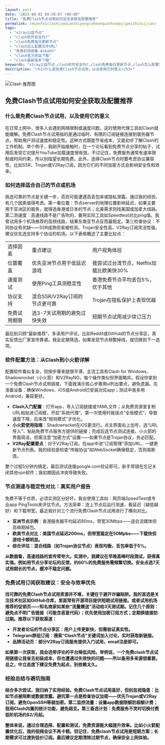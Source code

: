 ```yaml
---
layout: post
date: "2025-08-02 09:58:07 +08:00"
title: "免费Clash节点试用如何安全获取及配置推荐"
permalink: /mianfeiclashjiedianshiyongruheanquanhuoqujipeizhituijian/
tags:
  - "v2ray公益节点"
  - "clash软件安全吗?"
  - "clash免费每日更新节点"
  - "clash怎么配置文件URL"
  - "免费机场收集-Askahh"
  - "clash官方网站下载"
  - "clash最新版本下载"
keywords: "v2ray公益节点,clash软件安全吗?,clash免费每日更新节点,clash怎么配置文件URL,免费机场收集-Askahh,clash官方网站下载,clash最新版本下载"
description: "<h3>什么是免费Clash节点试用，以及使用它的意义</h3>"
---
```


![Clash 推荐图](https://clashjd.github.io/assets/img/机场订阅免费.png)

## 免费Clash节点试用如何安全获取及配置推荐

<h3>什么是免费Clash节点试用，以及使用它的意义</h3>
<p>在日常上网中，很多人会遇到网络限制或速度问题，这时使用代理工具如Clash就能缓解。免费Clash节点试用指的是通过临时、有限的订阅链接连接到服务器节点，帮助用户测试速度和稳定性。这种方式既能节省成本，又能初步了解Clash的工作机制。举个例子，我刚开始接触时，在一个论坛看到免费节点分享的帖子，试用后发现它对提升YouTube加载速度很有效。不过记住，免费服务通常有速率限制或时间约束，所以别指望长期免费。此外，选择Clash节点时要考虑协议兼容性，比如SSR、Trojan或V2Ray订阅，因为它们的不同加密方式会影响安全性和效率。</p>
<h3>如何选择适合自己的节点或机场</h3>
<p>挑选可靠的节点是关键一步，否则可能遭遇高丢包率或隐私泄露。通过我的经验，有几个因素值得考虑。第一看位置：节点server的地理位置影响延迟，如果主要用于亚洲区的服务，就得选香港或日本的节点；北美需求则找美国或加拿大线路。第二测速度：高速线路不是广告吹的，要用实际工具如Speedtest对比ping值。我曾试用多个机场推荐的高频线路，结果东南亚节点反而最稳定。第三检查协议：不同协议有优缺——SSR成熟但易被检测，Trojan安全性高，V2Ray订阅灵活性强。建议优先选支持多个协议的机场。以下表格概述了主要比较点：</p>
<table>
<tr><td>选择因素</td><td>重点建议</td><td>用户视角体验</td></tr>
<tr><td>位置覆盖</td><td>优先亚洲节点用于低延迟游戏</td><td>我尝试过台湾节点，Netflix加载比欧美快30%</td></tr>
<tr><td>速度测试</td><td>使用Ping工具测稳定性</td><td>香港免费节点平均丢包5%，优于其他</td></tr>
<tr><td>协议支持</td><td>混合SSR/V2Ray订阅的节点更可靠</td><td>Trojan在隐私保护上表现优越</td></tr>
<tr><td>免费试用期限</td><td>选3-7天试用期的避免过快失效</td><td>短期节点试用减少续订压力</td></tr>
</table>
<p>最后别只顾“最新推荐”，多读用户评论。比如Reddit或GitHub的节点分享区，真实反馈比厂家宣传靠谱。我会定期筛选，如果发现节点频繁掉线，就切换到下一选项。</p>
<h3>软件配置方法：从Clash到小火箭详解</h3>
<p>配置软件看似复杂，但按步骤来就很平滑。主流工具有Clash for Windows、Shadowrocket（小火箭）和V2RayNG，每个操作类似但界面略异。假设你拿到一个免费Clash节点试用链接，下面我演示核心步骤用ul列出要点，避免遗漏。先准备设备：确保Windows、iOS或Android已安装对应app；测试中我多用Android，兼容更好。</p>
<ul>
<li><strong>Clash入门配置</strong>：打开app，导入订阅链接或YAML文件；从免费资源里复制URL粘贴进订阅框，开启“系统代理”。第一次使用时我误点“全局模式”，导致速度下降，后来改“规则模式”才优化。</li>
<li><strong>小火箭使用指南</strong>：Shadowrocket在iOS更流行。点主界面右上加号，选“URL导入”，粘贴免费节点服务方提供的链接；完成后选节点测试连接。小火箭的界面简洁，但需注意“加密方式”设置——如果节点是Trojan协议，务必匹配。</li>
<li><strong>V2Ray配置要点</strong>：对于V2Ray订阅，在app中进“订阅管理”添加URL，一键更新节点列表。我的经验是检查“传输协议”如WebSocket确保稳定，否则易断连。</li>
</ul>
<p>整个过程5分钟内搞定。最后测试连接google.com验证即可。新手常错在忘记关闭其他vpn软件；我初期因此冲突导致失败。</p>
<h3>节点测速与稳定性对比：真实用户报告</h3>
<p>免费不等于优质，必须实测区分好坏。我会使用工具如：网页端SpeedTest或专业app PingTools来评估节点。方法简单：连上节点后运行测速，看延迟（越低越好）和下载带宽。最近我针对三个流行免费Clash节点试用进行了横向对比。</p>
<ul>
<li><strong>亚洲节点示例</strong>：香港服务器平均延迟80ms，带宽30Mbps——适合流媒体但高峰期掉包。</li>
<li><strong>欧美节点对比</td><tr>：美国节点延迟200ms，但带宽稳定在50Mpbs——下载快但游戏卡顿明显。</li>
<li><strong>综合评估</strong>：混合线路（如Trojan协议节点）表现均衡，丢包率低于5%。</li>
</ul>
<p>从数据看，高速线路的宣传常夸大。实测中，我建议在早晚高峰时段测试，获得真实值。例如用节点分享论坛的反馈，约60%的免费服务需频繁切换。安全点选7天试用期长的节点，缓冲不稳定问题。</p>
<h3>免费试用订阅获取建议：安全与效率优先</h3>
<p>找可靠的免费Clash节点试用资源并不难，关键在于避开诈骗陷阱。我的首选是关注技术社区如GitHub仓库，里面常有开源项目提供短期试用链接。或者试用机场推荐的促销页——知名商家如某些“流量赠送”活动给3天测试期。记住几个原则：避免点不明广告链接（可能含恶意代码）；优先使用加密订阅方式；定期换链接防过期。推荐以下获取渠道：</p>
<ul>
<li>开发者论坛的节点分享区：用户上传更新快，但需验证真实性。</li>
<li>Telegram群组订阅：搜索“Clash节点”关键词加入讨论，实时获取新链接。</li>
<li>品牌活动页：部分V2Ray订阅服务提供入门试用，email注册即可。</li>
</ul>
<p>如果第一次获取，我会选带评论的平台降低风险。举例说，一个免费clash节点试用链接让我省去初装成本，但也遭遇过失效快的问题——所以备用多来源很重要。总之，中立态度下建议免费为起点，别依赖太久。</p>
<h3>经验总结与避坑指南</h3>
<p>结合多次尝试，我归纳了实用经验。免费Clash节点试用虽好，但别忽视隐患：比如节点被阻断或数据泄露。避坑第一点是检查协议加密——优先Trojan或V2Ray订阅，避免OpenSSH等弱加密。第二监控流量：设置app数据限额防超额计费；我用Clash内置的统计功能，避免超支。第三备选计划：免费服务不灵时切换付费低阶机场约$2/月起。</p>
<p>整体来说，通过合理选择、配置和测试，免费资源能大幅提升效率。比如小火箭配置优化后，我的视频会议不再卡顿。但记住，免费clash节点试用是短期方案；长期需求可过渡到低价订阅。最后建议定期清除过期节点，确保安全上网体验。</p>
